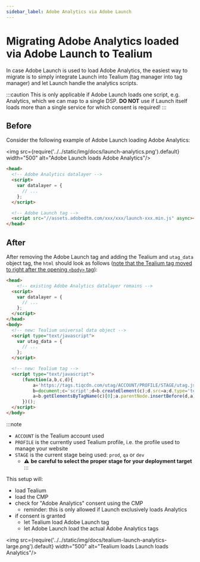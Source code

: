 ```yaml
---
sidebar_label: Adobe Analytics via Adobe Launch
---
```


# Migrating Adobe Analytics loaded via Adobe Launch to Tealium

In case Adobe Launch is used to load Adobe Analytics, the easiest way to migrate is to simply integrate Launch into Tealium (tag manager into tag manager) and let Launch handle the analytics scripts.

:::caution
This is only applicable if Adobe Launch loads one script, e.g. Analytics, which we can map to a single DSP.
**DO NOT** use if Launch itself loads more than a single service for which consent is required!
:::

## Before

Consider the following example of Adobe Launch loading Adobe Analytics:

<img src={require('../../static/img/docs/launch-analytics.png').default} width="500" alt="Adobe Launch loads Adobe Analytics"/>

```html
<head>
  <!-- Adobe Analytics datalayer -->
  <script>
    var datalayer = {
      // ...
    };
  </script>

  <!-- Adobe Launch tag -->
  <script src="//assets.adobedtm.com/xxx/xxx/launch-xxx.min.js" async></script>
</head>
```

## After

After removing the Adobe Launch tag and adding the Tealium and `utag_data` object tag, the `html` should look as follows ([note that the Tealium tag moved to right after the opening `<body>` tag](https://docs.tealium.com/platforms/javascript/install/#code-placement)):

<!-- prettier-ignore-start -->
```html
<head>
    <!-- existing Adobe Analytics datalayer remains -->
  <script>
    var datalayer = {
      // ...
    };
  </script>
</head>
<body>
  <!-- new: Tealium universal data object -->
  <script type="text/javascript">
    var utag_data = {
      // ...
    };
  </script>

  <!-- new: Tealium tag -->
  <script type="text/javascript">
      (function(a,b,c,d){
          a='https://tags.tiqcdn.com/utag/ACCOUNT/PROFILE/STAGE/utag.js';
          b=document;c='script';d=b.createElement(c);d.src=a;d.type='text/java'+c;d.async=true;
          a=b.getElementsByTagName(c)[0];a.parentNode.insertBefore(d,a);
      })();
  </script>
</body>
```
<!-- prettier-ignore-end -->

:::note
- `ACCOUNT` is the Tealium account used
- `PROFILE` is the currently used Tealium profile, i.e. the profile used to manage your website
- `STAGE` is the current stage being used: `prod`, `qa` or `dev`
  - ⚠️ **be careful to select the proper stage for your deployment target**
:::
    
This setup will:

- load Tealium
- load the CMP
- check for "Adobe Analytics" consent using the CMP
  - reminder: this is only allowed if Launch exclusively loads Analytics
- if consent is granted
  - let Tealium load Adobe Launch tag
  - let Adobe Launch load the actual Adobe Analytics tags

<img src={require('../../static/img/docs/tealium-launch-analytics-large.png').default} width="500" alt="Tealium loads Launch loads Analytics"/>

